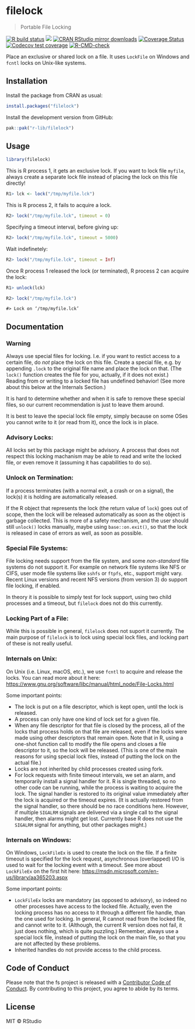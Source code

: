 
# filelock

> Portable File Locking

<!-- badges: start -->

[![R build
status](https://github.com/r-lib/filelock/workflows/R-CMD-check/badge.svg)](https://github.com/r-lib/filelock/actions)
[![](https://www.r-pkg.org/badges/version/filelock)](https://www.r-pkg.org/pkg/filelock)
[![CRAN RStudio mirror
downloads](https://cranlogs.r-pkg.org/badges/filelock)](https://www.r-pkg.org/pkg/filelock)
[![Coverage
Status](https://img.shields.io/codecov/c/github/r-lib/filelock/main.svg)](https://codecov.io/github/r-lib/filelock?branch=main)
[![Codecov test
coverage](https://codecov.io/gh/r-lib/filelock/branch/main/graph/badge.svg)](https://app.codecov.io/gh/r-lib/filelock?branch=main)
[![R-CMD-check](https://github.com/r-lib/filelock/actions/workflows/R-CMD-check.yaml/badge.svg)](https://github.com/r-lib/filelock/actions/workflows/R-CMD-check.yaml)
<!-- badges: end -->

Place an exclusive or shared lock on a file. It uses `LockFile` on
Windows and `fcntl` locks on Unix-like systems.

## Installation

Install the package from CRAN as usual:

``` r
install.packages("filelock")
```

Install the development version from GitHub:

``` r
pak::pak("r-lib/filelock")
```

## Usage

``` r
library(filelock)
```

This is R process 1, it gets an exclusive lock. If you want to lock file
`myfile`, always create a separate lock file instead of placing the lock
on this file directly!

``` r
R1> lck <- lock("/tmp/myfile.lck")
```

This is R process 2, it fails to acquire a lock.

``` r
R2> lock("/tmp/myfile.lck", timeout = 0)
```

Specifying a timeout interval, before giving up:

``` r
R2> lock("/tmp/myfile.lck", timeout = 5000)
```

Wait indefinetely:

``` r
R2> lock("/tmp/myfile.lck", timeout = Inf)
```

Once R process 1 released the lock (or terminated), R process 2 can
acquire the lock:

``` r
R1> unlock(lck)
```

``` r
R2> lock("/tmp/myfile.lck")
```

    #> Lock on ‘/tmp/myfile.lck’

## Documentation

### Warning

Always use special files for locking. I.e. if you want to restict access
to a certain file, do *not* place the lock on this file. Create a
special file, e.g. by appending `.lock` to the original file name and
place the lock on that. (The `lock()` function creates the file for you,
actually, if it does not exist.) Reading from or writing to a locked
file has undefined behavior! (See more about this below at the Internals
Section.)

It is hard to determine whether and when it is safe to remove these
special files, so our current recommendation is just to leave them
around.

It is best to leave the special lock file empty, simply because on some
OSes you cannot write to it (or read from it), once the lock is in
place.

### Advisory Locks:

All locks set by this package might be advisory. A process that does not
respect this locking machanism may be able to read and write the locked
file, or even remove it (assuming it has capabilities to do so).

### Unlock on Termination:

If a process terminates (with a normal exit, a crash or on a signal),
the lock(s) it is holding are automatically released.

If the R object that represents the lock (the return value of `lock`)
goes out of scope, then the lock will be released automatically as soon
as the object is garbage collected. This is more of a safety mechanism,
and the user should still `unlock()` locks manually, maybe using
`base::on.exit()`, so that the lock is released in case of errors as
well, as soon as possible.

### Special File Systems:

File locking needs support from the file system, and some *non-standard*
file systems do not support it. For example on network file systems like
NFS or CIFS, user mode file systems like `sshfs` or `ftpfs`, etc.,
support might vary. Recent Linux versions and recent NFS versions (from
version 3) do support file locking, if enabled.

In theory it is possible to simply test for lock support, using two
child processes and a timeout, but `filelock` does not do this
currently.

### Locking Part of a File:

While this is possible in general, `filelock` does not suport it
currently. The main purpose of `filelock` is to lock using special lock
files, and locking part of these is not really useful.

### Internals on Unix:

On Unix (i.e. Linux, macOS, etc.), we use `fcntl` to acquire and release
the locks. You can read more about it here:
<https://www.gnu.org/software/libc/manual/html_node/File-Locks.html>

Some important points:

- The lock is put on a file descriptor, which is kept open, until the
  lock is released.
- A process can only have one kind of lock set for a given file.
- When any file descriptor for that file is closed by the process, all
  of the locks that process holds on that file are released, even if the
  locks were made using other descriptors that remain open. Note that in
  R, using a one-shot function call to modify the file opens and closes
  a file descriptor to it, so the lock will be released. (This is one of
  the main reasons for using special lock files, instead of putting the
  lock on the actual file.)
- Locks are not inherited by child processes created using fork.
- For lock requests with finite timeout intervals, we set an alarm, and
  temporarily install a signal handler for it. R is single threaded, so
  no other code can be running, while the process is waiting to acquire
  the lock. The signal handler is restored to its original value
  immediately after the lock is acquired or the timeout expires. (It is
  actually restored from the signal handler, so there should be no race
  conditions here. However, if multiple `SIGALRM` signals are delivered
  via a single call to the signal handler, then alarms might get lost.
  Currently base R does not use the `SIGALRM` signal for anything, but
  other packages might.)

### Internals on Windows:

On Windows, `LockFileEx` is used to create the lock on the file. If a
finite timeout is specified for the lock request, asynchronous
(overlapped) I/O is used to wait for the locking event with a timeout.
See more about `LockFileEx` on the first hit here:
<https://msdn.microsoft.com/en-us/library/aa365203.aspx>

Some important points:

- `LockFileEx` locks are mandatory (as opposed to advisory), so indeed
  no other processes have access to the locked file. Actually, even the
  locking process has no access to it through a different file handle,
  than the one used for locking. In general, R cannot read from the
  locked file, and cannot write to it. (Although, the current R version
  does not fail, it just does nothing, which is quite puzzling.)
  Remember, always use a special lock file, instead of putting the lock
  on the main file, so that you are not affected by these problems.
- Inherited handles do not provide access to the child process.

## Code of Conduct

Please note that the fs project is released with a [Contributor Code of
Conduct](https://r-lib.github.io/filelock/CODE_OF_CONDUCT.html). By
contributing to this project, you agree to abide by its terms.

## License

MIT © RStudio
